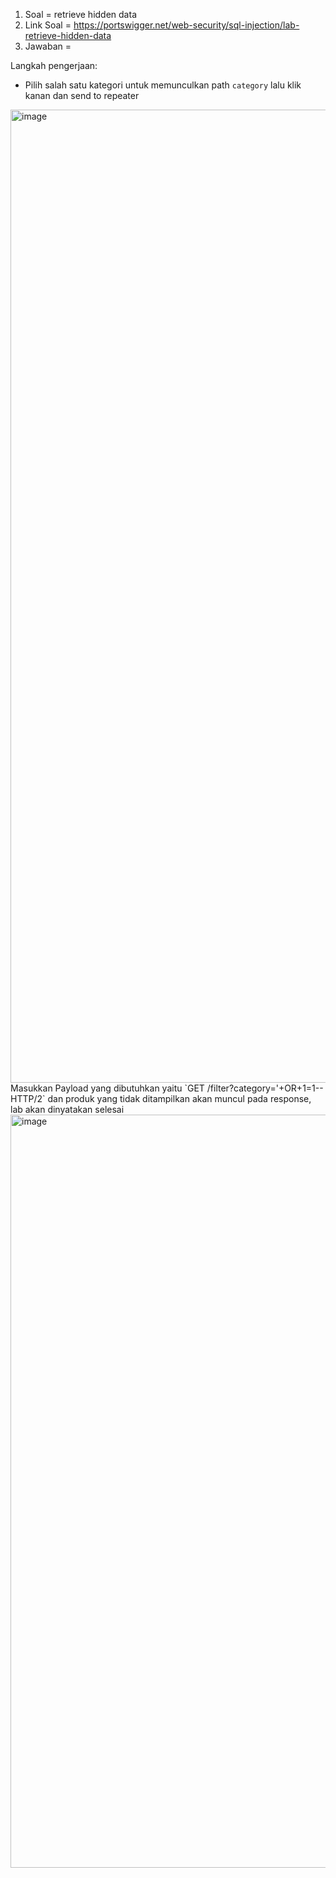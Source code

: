 1. Soal = retrieve hidden data
2. Link Soal = https://portswigger.net/web-security/sql-injection/lab-retrieve-hidden-data
3. Jawaban =

Langkah pengerjaan: 
- Pilih salah satu kategori untuk memunculkan path `category` lalu klik kanan dan send to repeater
<img width="1278" height="1557" alt="image" src="https://github.com/user-attachments/assets/fa50f4d2-95e7-49e7-bbe1-2f5ec9c0881a" />
Masukkan Payload yang dibutuhkan yaitu `GET /filter?category='+OR+1=1-- HTTP/2` dan produk yang tidak ditampilkan akan muncul pada response, lab akan dinyatakan selesai
<img width="2019" height="1205" alt="image" src="https://github.com/user-attachments/assets/4ab253ac-9ab5-457c-bf81-36fe771c257e" />
